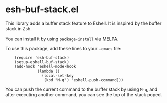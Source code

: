 # esh-buf-stack.el

This library adds a buffer stack feature to Eshell.
It is inspired by the buffer stack in Zsh.

You can install it by using `package-install` via [MELPA](http://melpa.milkbox.net/).

To use this package, add these lines to your `.emacs` file:
```elisp
    (require 'esh-buf-stack)
    (setup-eshell-buf-stack)
    (add-hook 'eshell-mode-hook
              (lambda ()
                (local-set-key
                 (kbd "M-q") 'eshell-push-command)))
```
You can push the current command to the buffer stack by using `M-q`,
and after executing another command, you can see the top of the stack poped.
